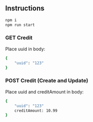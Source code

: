 ## Instructions
```bash
npm i
npm run start
```

### GET Credit
Place uuid in body:
```bash
{
    "uuid": "123"
}
```


### POST Credit (Create and Update)
Place uuid and creditAmount in body:
```bash
{
    "uuid": "123"
    creditAmount: 10.99
}
```